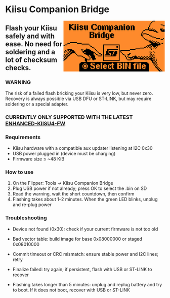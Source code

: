 # Kiisu Companion Bridge

<img src="./Screenshot.png" align="right" width="320" />

## Flash your Kiisu safely and with ease. No need for soldering and a lot of checksum checks.

### WARNING
The risk of a failed flash bricking your Kiisu is very low, but never zero.
Recovery is always possible via USB DFU or ST‑LINK, but may require soldering or a special adapter.

### CURRENTLY ONLY SUPPORTED WITH THE LATEST [ENHANCED-KIISU4-FW](https://github.com/twoelw/enhanced-kiisu4-fw/releases)

### Requirements
- Kiisu hardware with a compatible aux updater listening at I2C 0x30
- USB power plugged in (device must be charging)
- Firmware size ≤ ~48 KiB

### How to use
1. On the Flipper: Tools → Kiisu Companion Bridge
2. Plug USB power if not already; press OK to select the .bin on SD
3. Read the warning, wait the short countdown, then confirm
4. Flashing takes about 1–2 minutes. When the green LED blinks, unplug and re-plug power

### Troubleshooting
- Device not found (0x30): check if your current firmware is not too old
- Bad vector table: build image for base 0x08000000 or staged 0x08010000
- Commit timeout or CRC mismatch: ensure stable power and I2C lines; retry
- Finalize failed: try again; if persistent, flash with USB or ST-LINK to recover

- Flashing takes longer than 5 minutes: unplug and replug battery and try to boot. If it does not boot, recover with USB or ST-LINK

